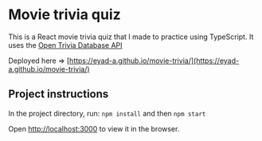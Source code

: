 # Movie trivia quiz

This is a React movie trivia quiz that I made to practice using TypeScript. It uses
the [Open Trivia Database API](https://opentdb.com/) 

Deployed here => [https://eyad-a.github.io/movie-trivia/](https://eyad-a.github.io/movie-trivia/)  

## Project instructions

In the project directory, run: `npm install` and then `npm start`  

Open [http://localhost:3000](http://localhost:3000) to view it in the browser.
